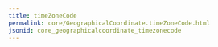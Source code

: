 ```yaml
---
title: timeZoneCode
permalink: core/GeographicalCoordinate.timeZoneCode.html
jsonid: core_geographicalcoordinate_timezonecode
---
```

